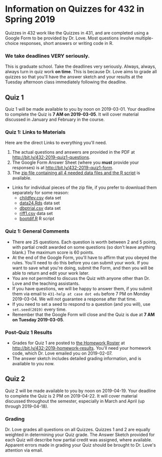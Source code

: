 # Information on Quizzes for 432 in Spring 2019

Quizzes in 432 work like the Quizzes in 431, and are completed using a Google Form to be provided by Dr. Love. Most questions involve multiple-choice responses, short answers or writing code in R.

### We take deadlines VERY seriously.

This is graduate school. Take the deadlines very seriously. Always, always, always turn in quiz work **on time**. This is because Dr. Love aims to grade all quizzes so that you'll have the answer sketch and your results at the Tuesday afternoon class immediately following the deadline.

## Quiz 1

Quiz 1 will be made available to you by noon on 2019-03-01. Your deadline to complete the Quiz is **7 AM on 2019-03-05**. It will cover material discussed in January and February in the course.

### Quiz 1: Links to Materials
  
Here are the direct Links to everything you'll need.

1. The actual questions and answers are provided in the PDF at http://bit.ly/432-2019-quiz1-questions.
2. The Google Form Answer Sheet (where you **must** provide your responses) is at http://bit.ly/432-2019-quiz1-form.
3. The [zip file containing all 4 needed data files and the R script](https://github.com/THOMASELOVE/2019-432/blob/master/quizzes/quiz1_materials/quiz1_data_and_code.zip) is available.
  - Links for individual pieces of the zip file, if you prefer to download them separately for some reason: 
    - [childfev.csv](https://raw.githubusercontent.com/THOMASELOVE/2019-432/master/quizzes/quiz1_materials/childfev.csv) data set
    - [data24.Rds](https://github.com/THOMASELOVE/2019-432/blob/master/quizzes/quiz1_materials/data24.Rds) data set
    - [dbptrial.csv](https://raw.githubusercontent.com/THOMASELOVE/2019-432/master/quizzes/quiz1_materials/dbptrial.csv) data set
    - [riff1.csv](https://raw.githubusercontent.com/THOMASELOVE/2019-432/master/quizzes/quiz1_materials/riff1.csv) data set 
    - [bootdif.R](https://github.com/THOMASELOVE/2019-432/blob/master/quizzes/quiz1_materials/bootdif.R) R script

### Quiz 1: General Comments

- There are 25 questions. Each question is worth between 2 and 5 points, with partial credit awarded on some questions (so don't leave anything blank.) The maximum score is 60 points.
- At the end of the Google Form, you'll have to affirm that you obeyed the rules. You'll need to do this before you can submit your work. If you want to save what you're doing, submit the Form, and then you will be able to return and edit your work later.
- You are not permitted to discuss the Quiz with anyone other than Dr. Love and the teaching assistants. 
- If you have questions, we will be happy to answer them, if you submit them via email to `431-help at case dot edu` before 7 PM on Monday 2019-03-04. We will not guarantee a response after that time. 
- If you need to set a seed to respond to a question (and you will), use `set.seed(2019)` every time.
- Remember that the Google Form will close and the Quiz is due at **7 AM on Tuesday 2019-03-05**.

### Post-Quiz 1 Results

- Grades for Quiz 1 are posted to [the Homework Roster](http://bit.ly/432-2019-homework-results) at http://bit.ly/432-2019-homework-results. You'll need your homework code, which Dr. Love emailed you on 2019-02-07.
- The answer sketch includes detailed grading information, and is available to you now.

## Quiz 2 

Quiz 2 will be made available to you by noon on 2019-04-19. Your deadline to complete the Quiz is 2 PM on 2019-04-22. It will cover material discussed throughout the semester, especially in March and April (up through 2019-04-18).

### Grading

Dr. Love grades all questions on all Quizzes. Quizzes 1 and 2 are equally weighted in determining your Quiz grade. The Answer Sketch provided for each Quiz will describe how partial credit was assigned, where available. Apparent errors made in grading your Quiz should be brought to Dr. Love's attention via email.
